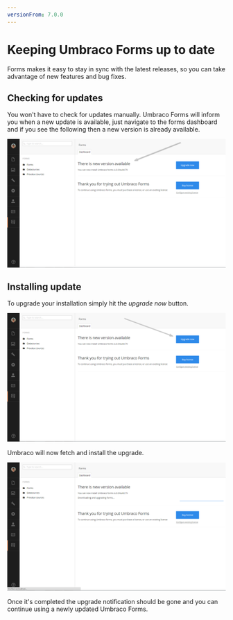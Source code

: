 ```yaml
---
versionFrom: 7.0.0
---
```


# Keeping Umbraco Forms up to date
Forms makes it easy to stay in sync with the latest releases, so you can take advantage of new features and bug fixes.

## Checking for updates
You won't have to check for updates manually. Umbraco Forms will inform you when a new update is available, just navigate to the forms dashboard and if you see the following then a new version is already available.

![Upgrade available](images/UpgradeAvailable.png)

## Installing update

To upgrade your installation simply hit the *upgrade now* button.

![Upgrade now](images/UpgradeNow.png)

Umbraco will now fetch and install the upgrade.

![Upgrade Progress](images/UpgradeProgress.png)

Once it's completed the upgrade notification should be gone and you can continue using a newly updated Umbraco Forms.

